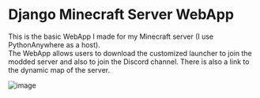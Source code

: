 # Django Minecraft Server WebApp
This is the basic WebApp I made for my Minecraft server (I use PythonAnywhere as a host). <br>
The WebApp allows users to download the customized launcher to join the modded server and also to join the Discord channel. There is also a link to the dynamic map of the server.

![image](https://github.com/NicolasDortu/Django-Minecraft-Server-WebApp/assets/126513916/05a0547d-2a2c-4f91-b64f-e7c0b0d44e0d)
